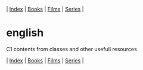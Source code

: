 | [Index](README.md) | [Books](books.md) | [Films](films.md) | [Series](series.md) |

# english
C1 contents from classes and other usefull resources

| [Index](README.md) | [Books](books.md) | [Films](films.md) | [Series](series.md) |
